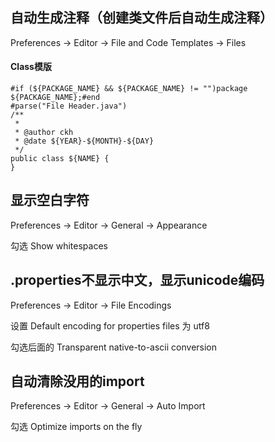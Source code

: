 ## 自动生成注释（创建类文件后自动生成注释）

Preferences -> Editor -> File and Code Templates -> Files

#### Class模版
```shell
#if (${PACKAGE_NAME} && ${PACKAGE_NAME} != "")package ${PACKAGE_NAME};#end
#parse("File Header.java")
/**
 * 
 * @author ckh
 * @date ${YEAR}-${MONTH}-${DAY}
 */
public class ${NAME} {
}
```

## 显示空白字符

Preferences -> Editor -> General -> Appearance

勾选 Show whitespaces

## .properties不显示中文，显示unicode编码

Preferences -> Editor -> File Encodings

设置 Default encoding for properties files 为 utf8

勾选后面的 Transparent native-to-ascii conversion


## 自动清除没用的import

Preferences -> Editor -> General -> Auto Import

勾选 Optimize imports on the fly